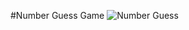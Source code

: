 #Number Guess Game 
![Number Guess](https://github.com/iaryankishan/JavaScript/assets/107184052/8d07ae83-0602-4756-b0b7-2817af7206e0)
